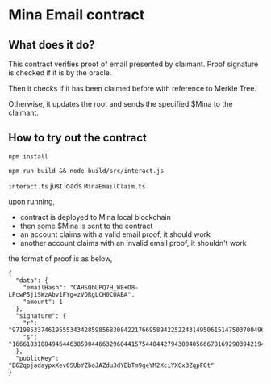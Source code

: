 
# Mina Email contract

## What does it do?

This contract verifies proof of email presented by claimant.
Proof signature is checked if it is by the oracle.

Then it checks if it has been claimed before with reference to Merkle Tree.

Otherwise, it updates the root and sends the specified $Mina to the claimant.

## How to try out the contract

```
npm install

npm run build && node build/src/interact.js
```

`interact.ts` just loads  `MinaEmailClaim.ts`

upon running,

- contract is deployed to Mina local blockchain
- then some $Mina is sent to the contract
- an account claims with a valid email proof, it should work
- another account claims with an invalid email proof, it shouldn't work

the format of proof is as below,

```
{
  "data": {
    "emailHash": "CAHSQbUPQ7H_W8+O8-LPcwP5j1SWzAbv1FYg=zVORgLCH0COABA",
    "amount": 1
  },
  "signature": {
    "r": "9719853374619555343428598568308422176695894225224314950615147503700496963109",
    "s": "16661831884946446385904466329604415754404427943004056667816929039421940327726"
  },
  "publicKey": "B62qpjadaypxXev6SUbYZboJAZdu3dYEbTm9geYM2XciYXGx3ZqpFGt"
}
```

